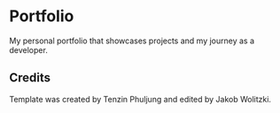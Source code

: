 # Portfolio

My personal portfolio that showcases projects and my journey as a developer.

## Credits

Template was created by Tenzin Phuljung and edited by Jakob Wolitzki.
